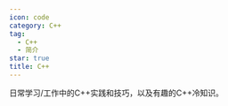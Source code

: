 ```yaml
---
icon: code
category: C++
tag:
  - C++
  - 简介
star: true
title: C++
---
```


日常学习/工作中的C++实践和技巧，以及有趣的C++冷知识。

